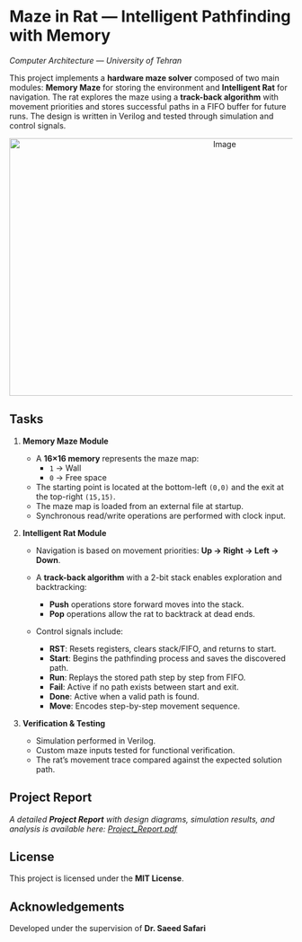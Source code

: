 ﻿# Maze in Rat — Intelligent Pathfinding with Memory

_Computer Architecture — University of Tehran_

This project implements a **hardware maze solver** composed of two main modules: **Memory Maze** for storing the environment and **Intelligent Rat** for navigation. The rat explores the maze using a **track-back algorithm** with movement priorities and stores successful paths in a FIFO buffer for future runs. The design is written in Verilog and tested through simulation and control signals.

<p align="center">

<img width="750" height="459" alt="Image" src="https://github.com/user-attachments/assets/a8762b81-4003-45a6-ab25-635f446ef125" />
</p>


## Tasks

1.  **Memory Maze Module**
    -   A **16×16 memory** represents the maze map:
        -   `1` → Wall
        -   `0` → Free space
    -   The starting point is located at the bottom-left `(0,0)` and the exit at the top-right `(15,15)`.
    -   The maze map is loaded from an external file at startup.
    -   Synchronous read/write operations are performed with clock input.
        
2.  **Intelligent Rat Module**
    -   Navigation is based on movement priorities: **Up → Right → Left → Down**.
    -   A **track-back algorithm** with a 2-bit stack enables exploration and backtracking:
        -   **Push** operations store forward moves into the stack.
        -   **Pop** operations allow the rat to backtrack at dead ends.
        
    -   Control signals include:
        -   **RST**: Resets registers, clears stack/FIFO, and returns to start.
        -   **Start**: Begins the pathfinding process and saves the discovered path. 
        -   **Run**: Replays the stored path step by step from FIFO.
        -   **Fail**: Active if no path exists between start and exit.
        -   **Done**: Active when a valid path is found.
        -   **Move**: Encodes step-by-step movement sequence.
            
3.  **Verification & Testing**
    
    -   Simulation performed in Verilog.
    -   Custom maze inputs tested for functional verification.
    -   The rat’s movement trace compared against the expected solution path.

## Project Report
_A detailed **Project Report** with design diagrams, simulation results, and analysis is available here: [Project_Report.pdf](https://github.com/ParsaBukani/Computer-Architecture-Spring-2025/blob/main/Maze%20in%20Rat/Project%20Report.pdf)_

## License

This project is licensed under the **MIT License**.

## Acknowledgements
Developed under the supervision of **Dr. Saeed Safari**  

